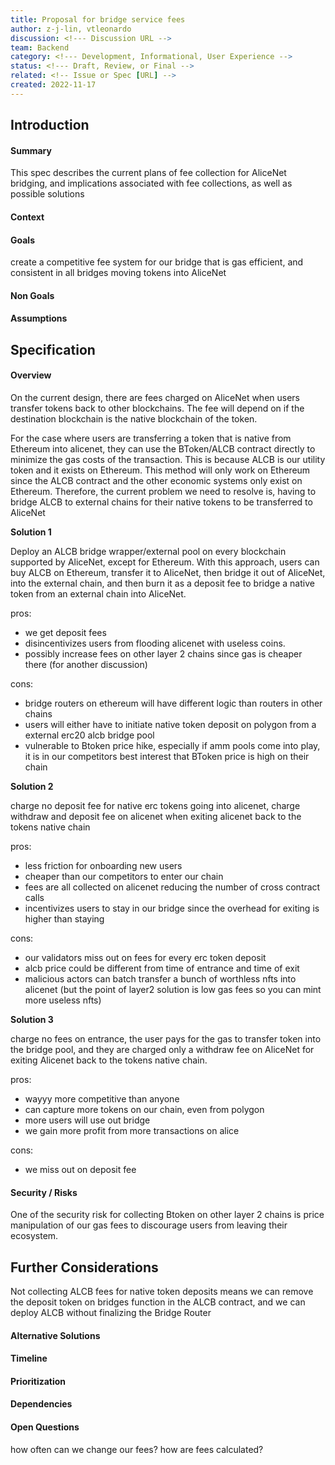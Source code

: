 ```yaml
---
title: Proposal for bridge service fees
author: z-j-lin, vtleonardo
discussion: <!--- Discussion URL -->
team: Backend
category: <!--- Development, Informational, User Experience -->
status: <!--- Draft, Review, or Final -->
related: <!-- Issue or Spec [URL] -->
created: 2022-11-17
---
```


## Introduction

#### Summary

This spec describes the current plans of fee collection for AliceNet bridging, and implications associated with fee collections, as well as possible solutions

#### Context

<!-- Why is this being introduced. Give background and rationale -->

#### Goals

create a competitive fee system for our bridge that is gas efficient, and consistent in all bridges moving tokens into AliceNet

#### Non Goals

<!--- What is not to be included with this -->

#### Assumptions

<!-- Conditions and resources that need to be present and accessible for the solution to work as described -->

## Specification

#### Overview

On the current design, there are fees charged on AliceNet when users transfer tokens back to other blockchains. The fee will depend on if the destination blockchain is the native blockchain of the token.

For the case where users are transferring a token that is native from Ethereum into alicenet, they can use the BToken/ALCB contract directly to minimize the gas costs of the transaction. This is because ALCB is our utility token and it exists on Ethereum. This method will only work on Ethereum since the ALCB contract and the other economic systems only exist on Ethereum. Therefore, the current problem we need to resolve is, having to bridge ALCB to external chains for their native tokens to be transferred to AliceNet

**Solution 1**

Deploy an ALCB bridge wrapper/external pool on every blockchain supported by AliceNet, except for Ethereum. With this approach, users can buy ALCB on Ethereum, transfer it to AliceNet, then bridge it out of AliceNet, into the external chain, and then burn it as a deposit fee to bridge a native token from an external chain into AliceNet.

pros:

- we get deposit fees
- disincentivizes users from flooding alicenet with useless coins.
- possibly increase fees on other layer 2 chains since gas is cheaper there (for another discussion)

cons:

- bridge routers on ethereum will have different logic than routers in other chains
- users will either have to initiate native token deposit on polygon from a external erc20 alcb bridge pool
- vulnerable to Btoken price hike, especially if amm pools come into play, it is in our competitors best interest that BToken price is high on their chain

**Solution 2**

charge no deposit fee for native erc tokens going into alicenet, charge withdraw and deposit fee on alicenet when exiting alicenet back to the tokens native chain

pros:

- less friction for onboarding new users
- cheaper than our competitors to enter our chain
- fees are all collected on alicenet reducing the number of cross contract calls
- incentivizes users to stay in our bridge since the overhead for exiting is higher than staying

cons:

- our validators miss out on fees for every erc token deposit
- alcb price could be different from time of entrance and time of exit
- malicious actors can batch transfer a bunch of worthless nfts into alicenet (but the point of layer2 solution is low gas fees so you can mint more useless nfts)

**Solution 3**

charge no fees on entrance, the user pays for the gas to transfer token into the bridge pool, and they are charged only a withdraw fee on AliceNet for exiting Alicenet back to the tokens native chain.

pros:

- wayyy more competitive than anyone
- can capture more tokens on our chain, even from polygon
- more users will use out bridge
- we gain more profit from more transactions on alice

cons:

- we miss out on deposit fee

#### Security / Risks

One of the security risk for collecting Btoken on other layer 2 chains is price manipulation of our gas fees to discourage users from leaving their ecosystem.

## Further Considerations

Not collecting ALCB fees for native token deposits means we can remove the deposit token on bridges function in the ALCB contract, and we can deploy ALCB without finalizing the Bridge Router

#### Alternative Solutions

#### Timeline

<!--- Estimated timeline to complete / list any milestones -->

#### Prioritization

<!--- How this fits into the roadmap -->

#### Dependencies

<!--- Dependencies on other specs -->

#### Open Questions

how often can we change our fees?
how are fees calculated?

